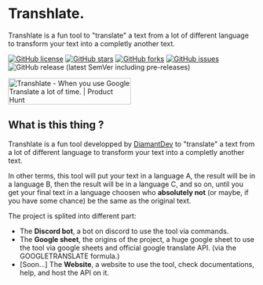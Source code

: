 # Transhlate.

Transhlate is a fun tool to "translate" a text from a lot of different language to transform your text into a completly another text.

[![GitHub license](https://img.shields.io/github/license/diamantdev/transhlate?color=b69bc9&style=for-the-badge)](https://github.com/diamantdev/transhlate)
[![GitHub stars](https://img.shields.io/github/stars/diamantdev/transhlate?color=b69bc9&style=for-the-badge)](https://github.com/diamantdev/transhlate)
[![GitHub forks](https://img.shields.io/github/forks/diamantdev/transhlate?color=b69bc9&style=for-the-badge)](https://github.com/diamantdev/transhlate)
[![GitHub issues](https://img.shields.io/github/issues/diamantdev/transhlate?color=b69bc9&style=for-the-badge)](https://github.com/diamantdev/transhlate)
![GitHub release (latest SemVer including pre-releases)](https://img.shields.io/github/v/release/diamantdev/transhlate?color=b69bc9&include_prereleases&style=for-the-badge)

<a href="https://www.producthunt.com/posts/transhlate?utm_source=badge-featured&utm_medium=badge&utm_souce=badge-transhlate" target="_blank"><img src="https://api.producthunt.com/widgets/embed-image/v1/featured.svg?post_id=328096&theme=dark" alt="Transhlate - When you use Google Translate a lot of time. | Product Hunt" style="width: 250px; height: 54px;" width="250" height="54" /></a>

## What is this thing ?

Transhlate is a fun tool developped by [DiamantDev](https://diamantdev.github.io) to "translate" a text from a lot of different language to transform your text into a completly another text.

In other terms, this tool will put your text in a language A, the result will be in a language B, then the result will be in a language C, and so on, until you get your final text in a language choosen who **absolutely not** (or maybe, if you have some chance) be the same as the original text.

The project is splited into different part:

- The **Discord bot**, a bot on discord to use the tool via commands.
- The **Google sheet**, the origins of the project, a huge google sheet to use the tool via google sheets and official google translate API. (via the GOOGLETRANSLATE formula.)
- [Soon...] The **Website**, a website to use the tool, check documentations, help, and host the API on it.
